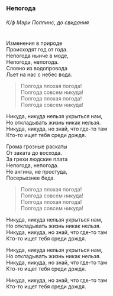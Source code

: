 ### Непогода
###### К/ф Мэри Поппинс, до свидания
#
Изменения в природе  
Происходят год от года.  
Непогода нынче в моде,  
Непогода, непогода.  
Словно из водопровода  
Льет на нас с небес вода. 

>Полгода плохая погода!  
Полгода совсем никуда!  
Полгода плохая погода!  
Полгода совсем никуда!  

Никуда, никуда нельзя укрыться нам,  
Но откладывать жизнь никак нельзя.  
Никуда, никуда, но знай, что где-то там  
Кто-то ищет тебя среди дождя.  

Грома грозные раскаты  
От заката до восхода.  
За грехи людские плата  
Непогода, непогода.  
Не ангина, не простуда,  
Посерьезнее беда.  

>Полгода плохая погода!  
Полгода совсем никуда!  
Полгода плохая погода!  
Полгода совсем никуда!  

Никуда, никуда нельзя укрыться нам,  
Но откладывать жизнь никак нельзя.  
Никуда, никуда, но знай, что где-то там  
Кто-то ищет тебя среди дождя.  

Никуда, никуда нельзя укрыться нам,  
Но откладывать жизнь никак нельзя.  
Никуда, никуда, но знай, что где-то там  
Кто-то ищет тебя среди дождя.   

Никуда, никуда, но знай, что где-то там  
Кто-то ищет тебя среди дождя.  
